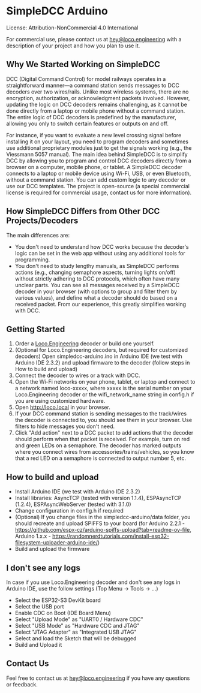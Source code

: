 # SimpleDCC Arduino

License: Attribution-NonCommercial 4.0 International

For commercial use, please contact us at hey@loco.engineering with a description of your project and how you plan to use it.

## Why We Started Working on SimpleDCC

DCC (Digital Command Control) for model railways operates in a straightforward manner—a command station sends messages to DCC decoders over two wires/rails. Unlike most wireless systems, there are no encryption, authorization, or acknowledgment packets involved. However, updating the logic on DCC decoders remains challenging, as it cannot be done directly from a laptop or mobile phone without a command station. The entire logic of DCC decoders is predefined by the manufacturer, allowing you only to switch certain features or outputs on and off. 

For instance, if you want to evaluate a new level crossing signal before installing it on your layout, you need to program decoders and sometimes use additional proprietary modules just to get the signals working (e.g., the Viessmann 5057 manual). The main idea behind SimpleDCC is to simplify DCC by allowing you to program and control DCC decoders directly from a browser on a computer, mobile phone, or tablet. A SimpleDCC decoder connects to a laptop or mobile device using Wi-Fi, USB, or even Bluetooth, without a command station. You can add custom logic to any decoder or use our DCC templates. The project is open-source (a special commercial license is required for commercial usage, contact us for more information).

## How SimpleDCC Differs from Other DCC Projects/Decoders

The main differences are:
- You don't need to understand how DCC works because the decoder's logic can be set in the web app without using any additional tools for programming.
- You don't need to study lengthy manuals, as SimpleDCC performs actions (e.g., changing semaphore aspects, turning lights on/off) without strictly adhering to DCC protocols, which often have many unclear parts. You can see all messages received by a SimpleDCC decoder in your browser (with options to group and filter them by various values), and define what a decoder should do based on a received packet. From our experience, this greatly simplifies working with DCC.

## Getting Started

1. Order a [Loco.Engineering](https://loco.engineering) decoder or build one yourself.
2. (Optional for Loco.Engineering decoders, but required for customized decoders) Open simpledcc-arduino.ino in Arduino IDE (we test with Arduino IDE 2.3.2) and upload firmware to the decoder (follow steps in How to build and upload)
3. Connect the decoder to wires or a track with DCC.
4. Open the Wi-Fi networks on your phone, tablet, or laptop and connect to a network named loco-xxxxx, where xxxxx is the serial number on your Loco.Engineering decoder or the wifi_network_name string in config.h if you are using customized hardware.
5. Open http://loco.local in your browser.
6. If your DCC command station is sending messages to the track/wires the decoder is connected to, you should see them in your browser. Use filters to hide messages you don't need.
7. Click "Add action" next to a DCC packet to add actions that the decoder should perform when that packet is received. For example, turn on red and green LEDs on a semaphore. The decoder has marked outputs where you connect wires from accessories/trains/vehicles, so you know that a red LED on a semaphore is connected to output number 5, etc.


## How to build and upload

- Install Arduino IDE (we test with Arduino IDE 2.3.2)
- Install libraries: AsyncTCP (tested with version 1.1.4), ESPAsyncTCP (1.2.4), ESPAsyncWebServer (tested with 3.1.0)
- Change configuration in config.h if required
- (Optional) If you change files in the simpledcc-arduino/data folder, you should recreate and upload SPIFFS to your board (for Arduino 2.2.1 - https://github.com/espx-cz/arduino-spiffs-upload?tab=readme-ov-file, Arduino 1.x.x - https://randomnerdtutorials.com/install-esp32-filesystem-uploader-arduino-ide/)
- Build and upload the firmware


## I don't see any logs

In case if you use Loco.Engineering decoder and don't see any logs in Arduino IDE, use the follow settings (Top Menu -> Tools -> ...)

- Select the ESP32-S3 DevKit board
- Select the USB port
- Enable CDC on Boot (IDE Board Menu)
- Select "Upload Mode" as "UART0 / Hardware CDC"
- Select "USB Mode" as "Hardware CDC and JTAG"
- Select "JTAG Adapter" as "Integrated USB JTAG"
- Select and load the Sketch that will be debugged
- Build and Upload it

## Contact Us

Feel free to contact us at hey@loco.engineering if you have any questions or feedback.
